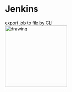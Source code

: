 # Jenkins
export job to file by CLI
<br>
<img src="https://www.jenkins.io/images/logos/stay-safe/stay-safe.png" alt="drawing" width="200"/>

